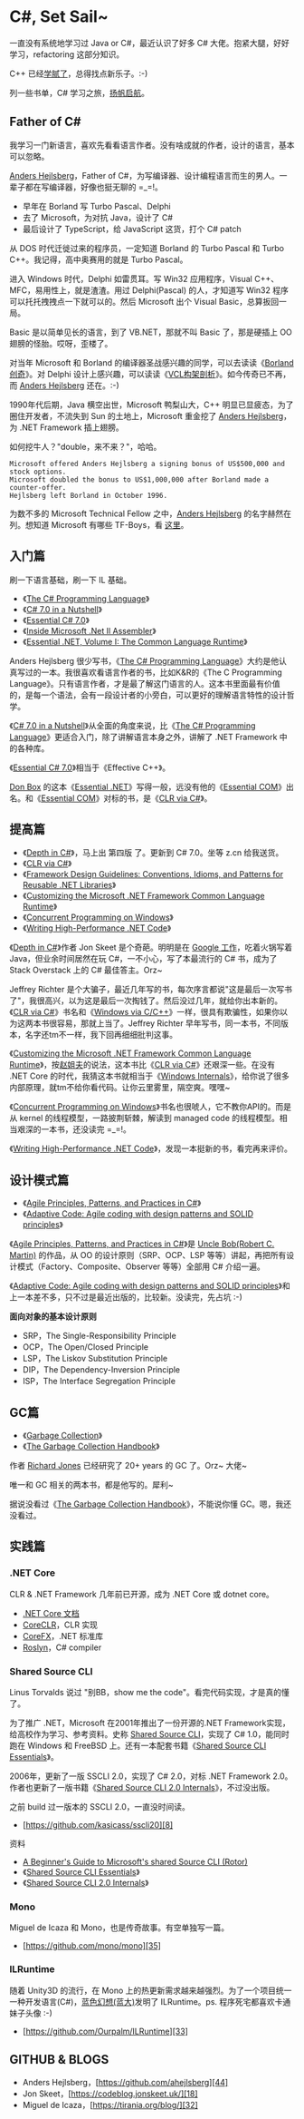 # C#, Set Sail~

一直没有系统地学习过 Java or C#，最近认识了好多 C# 大佬。抱紧大腿，好好学习，refactoring 这部分知识。

C++ 已经[学腻了][4]，总得找点新乐子。:-)

列一些书单，C# 学习之旅，[扬帆启航][5]。


## Father of C#

我学习一门新语言，喜欢先看看语言作者。没有啥成就的作者，设计的语言，基本可以忽略。

[Anders Hejlsberg][28]，Father of C#，为写编译器、设计编程语言而生的男人。一辈子都在写编译器，好像也挺无聊的 =_=!。

 * 早年在 Borland 写 Turbo Pascal、Delphi
 * 去了 Microsoft，为对抗 Java，设计了 C#
 * 最后设计了 TypeScript，给 JavaScript 这货，打个 C# patch

从 DOS 时代迁徙过来的程序员，一定知道 Borland 的 Turbo Pascal 和 Turbo C++。我记得，高中奥赛用的就是 Turbo Pascal。

进入 Windows 时代，Delphi 如雷贯耳。写 Win32 应用程序，Visual C++、MFC，易用性上，就是渣渣。用过 Delphi(Pascal) 的人，才知道写 Win32 程序可以托托拽拽点一下就可以的。然后 Microsoft 出个 Visual Basic，总算扳回一局。

Basic 是以简单见长的语言，到了 VB.NET，那就不叫 Basic 了，那是硬插上 OO 翅膀的怪胎。哎呀，歪楼了。

对当年 Microsoft 和 Borland 的编译器圣战感兴趣的同学，可以去读读《[Borland创奇][30]》。对 Delphi 设计上感兴趣，可以读读《[VCL构架剖析][31]》。如今传奇已不再，而 [Anders Hejlsberg][28] 还在。:-)

1990年代后期，Java 横空出世，Microsoft 鸭梨山大，C++ 明显已显疲态，为了圈住开发者，不流失到 Sun 的土地上，Microsoft 重金挖了 [Anders Hejlsberg][28]，为 .NET Framework 插上翅膀。

如何挖牛人？"double，来不来？"，哈哈。

    Microsoft offered Anders Hejlsberg a signing bonus of US$500,000 and stock options. 
    Microsoft doubled the bonus to US$1,000,000 after Borland made a counter-offer. 
    Hejlsberg left Borland in October 1996.

为数不多的 Microsoft Technical Fellow 之中，[Anders Hejlsberg][28] 的名字赫然在列。想知道 Microsoft 有哪些 TF-Boys，看 [这里][29]。


## 入门篇

刷一下语言基础，刷一下 IL 基础。

 * 《[The C# Programming Language][27]》
 * 《[C# 7.0 in a Nutshell][1]》
 * 《[Essential C# 7.0][39]》
 * 《[Inside Microsoft .Net Il Assembler][7]》
 * 《[Essential .NET, Volume I: The Common Language Runtime][14]》

Anders Hejlsberg 很少写书，《[The C# Programming Language][27]》大约是他认真写过的一本。我很喜欢看语言作者的书，比如K&R的《The C Programming Language》。只有语言作者，才是最了解这门语言的人。这本书里面最有价值的，是每一个语法，会有一段设计者的小旁白，可以更好的理解语言特性的设计哲学。

《[C# 7.0 in a Nutshell][1]》从全面的角度来说，比《[The C# Programming Language][27]》更适合入门，除了讲解语言本身之外，讲解了 .NET Framework 中的各种库。

《[Essential C# 7.0][39]》相当于《Effective C++》。

[Don Box][40] 的这本《[Essential .NET][14]》写得一般，远没有他的《[Essential COM][17]》出名。和《[Essential COM][17]》对标的书，是《[CLR via C#][3]》。


## 提高篇

 * 《[Depth in C#][2]》，马上出 第四版 了。更新到 C# 7.0。坐等 z.cn 给我送货。
 * 《[CLR via C#][3]》
 * 《[Framework Design Guidelines: Conventions, Idioms, and Patterns for Reusable .NET Libraries][13]》
 * 《[Customizing the Microsoft .NET Framework Common Language Runtime][15]》
 * 《[Concurrent Programming on Windows][16]》
 * 《[Writing High-Performance .NET Code][36]》

《[Depth in C#][2]》作者 Jon Skeet 是个奇葩。明明是在 [Google 工作][19]，吃着火锅写着 Java，但业余时间居然在玩 C#，一不小心，写了本最流行的 C# 书，成为了 Stack Overstack 上的 C# 最佳答主。Orz~

Jeffrey Richter 是个大骗子，最近几年写的书，每次序言都说"这是最后一次写书了"，我很高兴，以为这是最后一次掏钱了。然后没过几年，就给你出本新的。《[CLR via C#][3]》书名和《[Windows via C/C++][21]》一样，很具有欺骗性，如果你以为这两本书很容易，那就上当了。Jeffrey Richter 早年写书，同一本书，不同版本，名字还tm不一样，我下回再细细批判这事。

《[Customizing the Microsoft .NET Framework Common Language Runtime][15]》，按[赵姐夫][22]的说法，这本书比《[CLR via C#][3]》还艰深一些。在没有 .NET Core 的时代，我猜这本书就相当于《[Windows Internals][20]》，给你说了很多内部原理，就tm不给你看代码。让你云里雾里，隔空爽。嘿嘿~

《[Concurrent Programming on Windows][16]》书名也很唬人，它不教你API的。而是从 kernel 的线程模型，一路披荆斩棘，解读到 managed code 的线程模型。相当艰深的一本书，还没读完 =_=!。

《[Writing High-Performance .NET Code][36]》，发现一本挺新的书，看完再来评价。


## 设计模式篇

 * 《[Agile Principles, Patterns, and Practices in C#][41]》
 * 《[Adaptive Code: Agile coding with design patterns and SOLID principles][43]》

《[Agile Principles, Patterns, and Practices in C#][41]》是 [Uncle Bob(Robert C. Martin)][42] 的作品，从 OO 的设计原则（SRP、OCP、LSP 等等）讲起，再把所有设计模式（Factory、Composite、Observer 等等）全部用 C# 介绍一遍。

《[Adaptive Code: Agile coding with design patterns and SOLID principles][43]》和上一本差不多，只不过是最近出版的，比较新。没读完，先占坑 :-)

**面向对象的基本设计原则**

 * SRP，The Single-Responsibility Principle
 * OCP，The Open/Closed Principle
 * LSP，The Liskov Substitution Principle
 * DIP，The Dependency-Inversion Principle
 * ISP，The Interface Segregation Principle



## GC篇

 * 《[Garbage Collection][38]》
 * 《[The Garbage Collection Handbook][6]》

作者 [Richard Jones][37] 已经研究了 20+ years 的 GC 了。Orz~ 大佬~

唯一和 GC 相关的两本书，都是他写的。犀利~

据说没看过《[The Garbage Collection Handbook][6]》，不能说你懂 GC。嗯，我还没看过。


## 实践篇

### .NET Core

CLR & .NET Framework 几年前已开源，成为 .NET Core 或 dotnet core。

 * [.NET Core 文档][23]
 * [CoreCLR][24]，CLR 实现
 * [CoreFX][25]，.NET 标准库
 * [Roslyn][26]，C# compiler


### Shared Source CLI

Linus Torvalds 说过 "别BB，show me the code"。看完代码实现，才是真的懂了。

为了推广 .NET，Microsoft 在2001年推出了一份开源的.NET Framework实现，给高校作为学习、参考资料。史称 [Shared Source CLI][9]，实现了 C# 1.0，能同时跑在 Windows 和 FreeBSD 上。还有一本配套书籍《[Shared Source CLI Essentials][11]》。

2006年，更新了一版 SSCLI 2.0，实现了 C# 2.0，对标 .NET Framework 2.0。作者也更新了一版书籍《[Shared Source CLI 2.0 Internals][12]》，不过没出版。

之前 build 过一版本的 SSCLI 2.0，一直没时间读。

 * [https://github.com/kasicass/sscli20][8]

资料

 * [A Beginner's Guide to Microsoft's shared Source CLI (Rotor)][10]
 * 《[Shared Source CLI Essentials][11]》
 * 《[Shared Source CLI 2.0 Internals][12]》


### Mono

Miguel de Icaza 和 Mono，也是传奇故事。有空单独写一篇。

 * [https://github.com/mono/mono][35]


### ILRuntime

随着 Unity3D 的流行，在 Mono 上的热更新需求越来越强烈。为了一个项目统一一种开发语言(C#)，[蓝色幻想(蓝大)][34]发明了 ILRuntime。ps. 程序死宅都喜欢卡通妹子头像 :-)

 * [https://github.com/Ourpalm/ILRuntime][33]


## GITHUB & BLOGS

 * Anders Hejlsberg，[https://github.com/ahejlsberg][44]
 * Jon Skeet，[https://codeblog.jonskeet.uk/][18]
 * Miguel de Icaza，[https://tirania.org/blog/][32]
 

[1]:https://book.douban.com/subject/27177382/
[2]:https://www.amazon.com/CLR-via-4th-Developer-Reference/dp/0735667454
[3]:https://www.amazon.com/CLR-via-4th-Developer-Reference/dp/0735667454
[4]:https://github.com/kasicass/blog/blob/master/cpp/2018_11_23_farewell_cpp.md
[5]:https://music.163.com/#/song?id=34834414&autoplay=true
[6]:https://book.douban.com/subject/6809987/
[7]:https://www.amazon.com/Inside-Microsoft-Assembler-Serge-Lidin/dp/0735615470/
[8]:https://github.com/kasicass/sscli20
[9]:https://en.wikipedia.org/wiki/Shared_Source_Common_Language_Infrastructure
[10]:https://www.c-sharpcorner.com/article/a-beginners-guide-to-microsoft-shared-source-cli-rotor/
[11]:https://www.amazon.com/Shared-Source-Essentials-David-Stutz/dp/059600351X/
[12]:http://www.newardassociates.com/files/SSCLI2.pdf
[13]:https://www.amazon.com/Framework-Design-Guidelines-Conventions-Libraries/dp/0321545613
[14]:https://www.amazon.com/gp/product/0201734117/
[15]:https://www.amazon.com/Customizing-Microsoft®-Framework-Developer-Reference/dp/0735619883/
[16]:https://www.amazon.com/Concurrent-Programming-Windows-Joe-Duffy/dp/032143482X/
[17]:https://www.amazon.com/Essential-COM-Don-Box/dp/0201634465/
[18]:https://codeblog.jonskeet.uk/
[19]:http://askjonskeet.com/about
[20]:https://www.amazon.com/Windows-Internals-Part-architecture-management/dp/0735684189/
[21]:https://www.amazon.com/Windows-via-Jeffrey-M-Richter/dp/0735624240/
[22]:http://blog.zhaojie.me/
[23]:https://docs.microsoft.com/zh-cn/dotnet/core/
[24]:https://github.com/dotnet/coreclr
[25]:https://github.com/dotnet/corefx
[26]:https://github.com/dotnet/roslyn
[27]:https://www.amazon.com/Programming-Language-Covering-Microsoft-Development/dp/0321741765/
[28]:https://en.wikipedia.org/wiki/Anders_Hejlsberg
[29]:https://en.wikipedia.org/wiki/Category:Microsoft_technical_fellows
[30]:https://book.douban.com/subject/1106304/
[31]:https://book.douban.com/subject/1146437/
[32]:https://tirania.org/blog/
[33]:https://github.com/Ourpalm/ILRuntime
[34]:https://github.com/liiir1985
[35]:https://github.com/mono/mono
[36]:https://www.amazon.com/Writing-High-Performance-NET-Code-Watson/dp/0990583457/
[37]:https://www.cs.kent.ac.uk/people/staff/rej/gc.html
[38]:https://www.amazon.com/Garbage-Collection-Algorithms-Management-1996-08-16/dp/B01JXRNMDW/
[39]:https://www.amazon.com/Essential-7-0-Addison-Wesley-Microsoft-Technology/dp/1509303588/
[40]:https://en.wikipedia.org/wiki/Don_Box
[41]:https://www.amazon.com/Agile-Principles-Patterns-Practices-C/dp/0131857258/
[42]:https://en.wikipedia.org/wiki/Robert_C._Martin
[43]:https://www.amazon.com/Adaptive-Code-principles-Developer-Practices/dp/1509302581/
[44]:https://github.com/ahejlsberg
